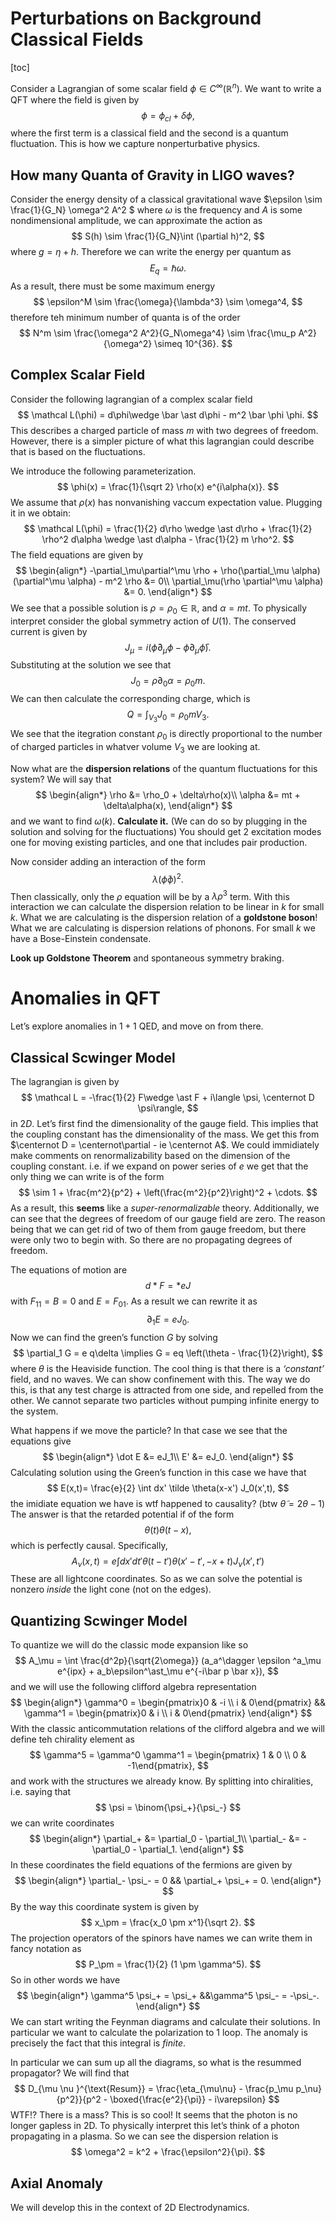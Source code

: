 # Perturbations on Background Classical Fields

[toc]

Consider a Lagrangian of some scalar field $\phi \in C^\infty(\mathbb R^n)$. We want to write a QFT where the field is given by 
$$
\phi = \phi_{cl} + \delta \phi,
$$
where the first term is a classical field and the second is a quantum fluctuation. This is how we capture nonperturbative physics. 



## How many Quanta of Gravity in LIGO waves?

Consider the energy density of a classical gravitational wave $\epsilon \sim \frac{1}{G_N} \omega^2 A^2 $ where $\omega$ is the frequency and $A$ is some nondimensional amplitude, we can approximate the action as
$$
S(h) \sim \frac{1}{G_N}\int  (\partial h)^2,
$$
where $g = \eta + h$. Therefore we can write the energy per quantum as
$$
E_q = \hbar \omega.
$$
As a result, there must be some maximum energy
$$
\epsilon^M \sim \frac{\omega}{\lambda^3} \sim \omega^4,
$$
therefore teh minimum number of quanta is of the order
$$
N^m \sim \frac{\omega^2 A^2}{G_N\omega^4} \sim \frac{\mu_p A^2}{\omega^2} \simeq 10^{36}.
$$


## Complex Scalar Field

Consider the following lagrangian of a complex scalar field
$$
\mathcal L(\phi) = d\phi\wedge \bar \ast d\phi - m^2 \bar \phi \phi.
$$
This describes a charged particle of mass $m$ with two degrees of freedom. However, there is a simpler picture of what this lagrangian could describe that is based on the fluctuations. 

We introduce the following parameterization.
$$
\phi(x) = \frac{1}{\sqrt 2} \rho(x) e^{i\alpha(x)}.
$$
 We assume that $\rho(x)$ has nonvanishing vaccum expectation value. Plugging it in we obtain:
$$
\mathcal L(\phi) = \frac{1}{2} d\rho \wedge \ast d\rho + \frac{1}{2} \rho^2 d\alpha \wedge \ast d\alpha - \frac{1}{2} m \rho^2.
$$
The field equations are given by
$$
\begin{align*}
-\partial_\mu\partial^\mu \rho + \rho(\partial_\mu \alpha)(\partial^\mu \alpha) - m^2 \rho &= 0\\
\partial_\mu(\rho \partial^\mu \alpha) &= 0.
\end{align*}
$$
We see that a possible solution is $\rho = \rho_0 \in \mathbb R$, and $\alpha = mt$. To physically interpret consider the global symmetry action of $U(1)$. The conserved current is given by
$$
J_\mu = i(\bar \phi \partial_\mu \phi - \phi \partial_\mu \bar \phi).
$$
Substituting at the solution we see that
$$
J_0 = \rho \partial_0 \alpha = \rho_0 m.
$$
We can then calculate the corresponding charge, which is
$$
Q = \int_{V_3} J_0 = \rho_0 m V_3.
$$
We see that the itegration constant $\rho_0$ is directly proportional to the number of charged particles in whatver volume $V_3$ we are looking at. 

Now what are the **dispersion relations** of the quantum fluctuations for this system? We will say that
$$
\begin{align*}
\rho &= \rho_0 + \delta\rho(x)\\
\alpha &= mt + \delta\alpha(x),
\end{align*}
$$
and we want to find $\omega(k)$. **Calculate it.** (We can do so by plugging in the solution and solving for the fluctuations) You should get 2 excitation modes one for moving existing particles, and one that includes pair production.

Now consider adding an interaction of the form
$$
\lambda (\bar \phi \phi)^2.
$$
Then classically, only the $\rho$ equation will be by a $\lambda \rho^3$ term. With this interaction we can calculate the dispersion relation to be linear in $k$ for small $k$. What we are calculating is the dispersion relation of a **goldstone boson**! What we are calculating is dispersion relations of phonons. For small $k$ we have a Bose-Einstein condensate. 

**Look up Goldstone Theorem** and spontaneous symmetry braking. 



# Anomalies in QFT

Let’s explore anomalies in $1+1$ QED, and move on from there. 

## Classical Scwinger Model

The lagrangian is given by
$$
\mathcal L = -\frac{1}{2} F\wedge \ast F + i\langle \psi, \centernot D \psi\rangle,
$$
in $2D$. Let’s first find the dimensionality of the gauge field. This implies that the coupling constant has the dimensionality of the mass. We get this from $\centernot D = \centernot\partial - ie \centernot A$. We could immidiately make comments on renormalizability based on the dimension of the coupling constant. i.e. if we expand on power series of $e$ we get that the only thing we can write is of the form 
$$
\sim 1 + \frac{m^2}{p^2} + \left(\frac{m^2}{p^2}\right)^2 + \cdots.
$$
As a result, this **seems** like a *super-renormalizable* theory. Additionally, we can see that the degrees of freedom of our gauge field are zero. The reason being that we can get rid of two of them from gauge freedom, but there were only two to begin with. So there are no propagating degrees of freedom.

The equations of motion are 
$$
d\ast  F = \ast e J
$$
with $F_{11} = B = 0$ and $E = F_{01}$. As a result we can rewrite it as
$$
\partial_1 E = eJ_0.
$$
Now we can find the green’s function $G$ by solving 
$$
\partial_1 G = e q\delta \implies G = eq \left(\theta - \frac{1}{2}\right),
$$
where $\theta$ is the Heaviside function. The cool thing is that there is a *‘constant’* field, and no waves. We can show confinement with this. The way we do this, is that any test charge is attracted from one side, and repelled from the other. We cannot separate two particles without pumping infinite energy to the system.

What happens if we move the particle? In that case we see that the equations give
$$
\begin{align*}
\dot E &= eJ_1\\
E' &= eJ_0.
\end{align*}
$$
Calculating solution using the Green’s function in this case we have that
$$
E(x,t)= \frac{e}{2} \int dx' \tilde \theta(x-x') J_0(x',t),
$$
the imidiate equation we have is wtf happened to causality? (btw $\tilde \theta = 2\theta - 1$) The answer is that the retarded potential if of the form
$$
\theta(t)\theta(t-x),
$$
which is perfectly causal. Specifically,
$$
A_\nu (x,t) = e\int dx'dt' \theta(t-t')\theta(x'-t',-x+t) J_\nu(x',t')
$$
These are all lightcone coordinates. So as we can solve the potential is nonzero *inside* the light cone (not on the edges). 



## Quantizing Scwinger Model

To quantize we will do the classic mode expansion like so
$$
A_\mu =  \int \frac{d^2p}{\sqrt{2\omega}} (a_a^\dagger \epsilon ^a_\mu e^{ipx}  + a_b\epsilon^\ast_\mu e^{-i\bar p \bar x}),
$$
and we will use the following clifford algebra representation
$$
\begin{align*}
\gamma^0 = \begin{pmatrix}0 & -i \\ i & 0\end{pmatrix} && \gamma^1 = \begin{pmatrix}0 & i \\ i & 0\end{pmatrix}
\end{align*}
$$
With the classic anticommutation relations of the clifford algebra and we will define teh chirality element as
$$
\gamma^5 = \gamma^0 \gamma^1 = \begin{pmatrix} 1 & 0 \\ 0 & -1\end{pmatrix},
$$
and work with the structures we already know. By splitting into chiralities, i.e. saying that
$$
\psi = \binom{\psi_+}{\psi_-}
$$
we can write coordinates
$$
\begin{align*}
\partial_+ &=  \partial_0 - \partial_1\\
\partial_- &= - \partial_0 - \partial_1.
\end{align*}
$$
In these coordinates the field equations of the fermions are given by
$$
\begin{align*}
\partial_- \psi_- = 0 && \partial_+ \psi_+ = 0.
\end{align*}
$$
By the way this coordinate system is given by
$$
x_\pm  = \frac{x_0 \pm x^1}{\sqrt 2}.
$$
The projection operators of the spinors have names we can write them in fancy notation as
$$
P_\pm = \frac{1}{2} (1 \pm \gamma^5).
$$
So in other words we have
$$
\begin{align*}
\gamma^5 \psi_+ = \psi_+ &&\gamma^5 \psi_- = -\psi_-.
\end{align*}
$$
We can start writing the Feynman diagrams and calculate their solutions. In particular we want to calculate the polarization to 1 loop. The anomaly is precisely the fact that this integral is *finite*.

In particular we can sum up all the diagrams, so what is the resummed propagator? We will find that
$$
D_{\mu \nu }^{\text{Resum}} = \frac{\eta_{\mu\nu} - \frac{p_\mu p_\nu}{p^2}}{p^2 - \boxed{\frac{e^2}{\pi}} - i\varepsilon}
$$
WTF!? There is a mass? This is so cool! It seems that the photon is no longer gapless in 2D. To physically interpret this let’s think of a photon propagating in a plasma. So we can see the dispersion relation is
$$
\omega^2 = k^2 + \frac{\epsilon^2}{\pi}.
$$



## Axial Anomaly

We will develop this in the context of 2D Electrodynamics. 

















